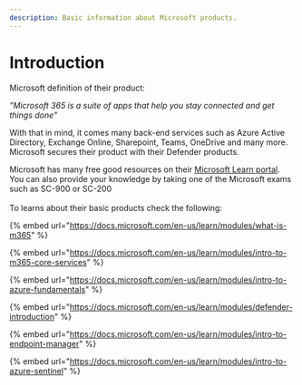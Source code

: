 ```yaml
---
description: Basic information about Microsoft products.
---
```


# Introduction

Microsoft definition of their product:

_"Microsoft 365 is a suite of apps that help you stay connected and get things done"_

With that in mind, it comes many back-end services such as Azure Active Directory, Exchange Online, Sharepoint, Teams, OneDrive and many more. Microsoft secures their product with their Defender products.&#x20;

Microsoft has many free good resources on their [Microsoft Learn portal](https://docs.microsoft.com/en-us/learn/). You can also provide your knowledge by taking one of the Microsoft exams such as SC-900 or SC-200\
\
To learns about their basic products check the following:

{% embed url="https://docs.microsoft.com/en-us/learn/modules/what-is-m365" %}

{% embed url="https://docs.microsoft.com/en-us/learn/modules/intro-to-m365-core-services" %}

{% embed url="https://docs.microsoft.com/en-us/learn/modules/intro-to-azure-fundamentals" %}

{% embed url="https://docs.microsoft.com/en-us/learn/modules/defender-introduction" %}

{% embed url="https://docs.microsoft.com/en-us/learn/modules/intro-to-endpoint-manager" %}

{% embed url="https://docs.microsoft.com/en-us/learn/modules/intro-to-azure-sentinel" %}
